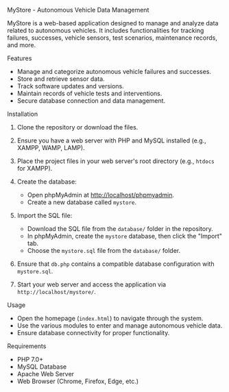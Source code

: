 
MyStore - Autonomous Vehicle Data Management

MyStore is a web-based application designed to manage and analyze data related to autonomous vehicles. It includes functionalities for tracking failures, successes, vehicle sensors, test scenarios, maintenance records, and more.

 Features
- Manage and categorize autonomous vehicle failures and successes.
- Store and retrieve sensor data.
- Track software updates and versions.
- Maintain records of vehicle tests and interventions.
- Secure database connection and data management.

 Installation
1. Clone the repository or download the files.
2. Ensure you have a web server with PHP and MySQL installed (e.g., XAMPP, WAMP, LAMP).
3. Place the project files in your web server's root directory (e.g., `htdocs` for XAMPP).
4. Create the database:
   - Open phpMyAdmin at [http://localhost/phpmyadmin](http://localhost/phpmyadmin).
   - Create a new database called `mystore`.

5. Import the SQL file:
   - Download the SQL file from the `database/` folder in the repository.
   - In phpMyAdmin, create the `mystore` database, then click the "Import" tab.
   - Choose the `mystore.sql` file from the `database/` folder.
     
6. Ensure that `db.php` contains a compatible database configuration with `mystore.sql`.
7. Start your web server and access the application via `http://localhost/mystore/`.

 Usage
- Open the homepage (`index.html`) to navigate through the system.
- Use the various modules to enter and manage autonomous vehicle data.
- Ensure database connectivity for proper functionality.

 Requirements
- PHP 7.0+
- MySQL Database
- Apache Web Server
- Web Browser (Chrome, Firefox, Edge, etc.)


